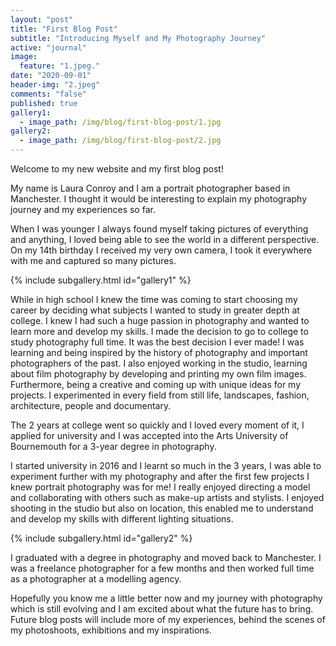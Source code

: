 ```yaml
---
layout: "post"
title: "First Blog Post"
subtitle: "Introducing Myself and My Photography Journey"
active: "journal"
image:
  feature: "1.jpeg."
date: "2020-09-01"
header-img: "2.jpeg"
comments: "false"
published: true
gallery1:
  - image_path: /img/blog/first-blog-post/1.jpg
gallery2:
  - image_path: /img/blog/first-blog-post/2.jpg
---
```

<style>

</style>

Welcome to my new website and my first blog post! 

My name is Laura Conroy and I am a portrait photographer based in Manchester. I thought it would be interesting to explain my photography journey and my experiences so far. 

When I was younger I always found myself taking pictures of everything and anything, I loved being able to see the world in a different perspective. On my 14th birthday I received my very own camera, I took it everywhere with me and captured so many pictures. 

{% include subgallery.html id="gallery1" %}

While in high school I knew the time was coming to start choosing my career by deciding what subjects I wanted to study in greater depth at college. I knew I had such a huge passion in photography and wanted to learn more and develop my skills. I made the decision to go to college to study photography full time. It was the best decision I ever made! I was learning and being inspired by the history of photography and important photographers of the past. I also enjoyed working in the studio, learning about film photography by developing and printing my own film images. Furthermore, being a creative and coming up with unique ideas for my projects. I experimented in every field from still life, landscapes, fashion, architecture, people and documentary. 

The 2 years at college went so quickly and I loved every moment of it, I applied for university and I was accepted into the Arts University of Bournemouth for a 3-year degree in photography. 

I started university in 2016 and I learnt so much in the 3 years, I was able to experiment further with my photography and after the first few projects I knew portrait photography was for me! I really enjoyed directing a model and collaborating with others such as make-up artists and stylists. I enjoyed shooting in the studio but also on location, this enabled me to understand and develop my skills with different lighting situations. 

{% include subgallery.html id="gallery2" %}

I graduated with a degree in photography and moved back to Manchester. I was a freelance photographer for a few months and then worked full time as a photographer at a modelling agency. 

Hopefully you know me a little better now and my journey with photography which is still evolving and I am excited about what the future has to bring.  Future blog posts will include more of my experiences, behind the scenes of my photoshoots, exhibitions and my inspirations.
